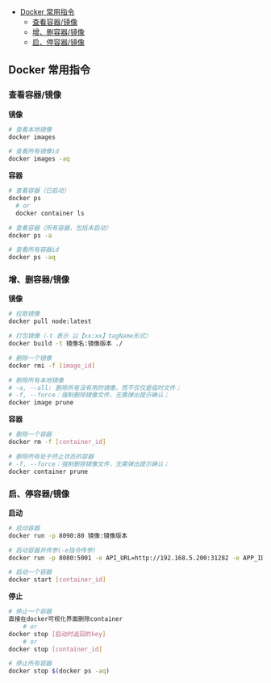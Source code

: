<!--
 * @Date: 2022-01-06 15:57:52
 * @LastEditors: wenfujie
 * @LastEditTime: 2022-04-03 15:16:31
 * @FilePath: /document-library/articles/工具/Docker使用说明.md
-->

- [Docker 常用指令](#docker-常用指令)
  - [查看容器/镜像](#查看容器镜像)
  - [增、删容器/镜像](#增删容器镜像)
  - [启、停容器/镜像](#启停容器镜像)




## Docker 常用指令

### 查看容器/镜像

**镜像**

```bash
# 查看本地镜像
docker images

# 查看所有镜像id
docker images -aq
```

**容器**

```bash
# 查看容器（已启动）
docker ps 
  # or
  docker container ls

# 查看容器（所有容器，包括未启动）
docker ps -a

# 查看所有容器id
docker ps -aq

```

 

### 增、删容器/镜像

**镜像**

```bash
# 拉取镜像
docker pull node:latest

# 打包镜像（-t 表示 以【xx:xx】tagName形式）
docker build -t 镜像名:镜像版本 ./

# 删除一个镜像
docker rmi -f [image_id]

# 删除所有本地镜像
# -a, --all: 删除所有没有用的镜像，而不仅仅是临时文件；
# -f, --force：强制删除镜像文件，无需弹出提示确认；
docker image prune
```

**容器**

```bash
# 删除一个容器
docker rm -f [container_id]

# 删除所有处于终止状态的容器
# -f, --force：强制删除镜像文件，无需弹出提示确认；
docker container prune
```

### 启、停容器/镜像

**启动**

```bash
# 启动容器
docker run -p 8090:80 镜像:镜像版本  

# 启动容器并传参(-e指令传参)
docker run -p 8080:5001 -e API_URL=http://192.168.5.200:31282 -e APP_ID=123 test:1.0.0

# 启动一个容器
docker start [container_id]
```

**停止**

```bash
# 停止一个容器
直接在docker可视化界面删除container
	# or
docker stop [启动时返回的key]
	# or 
docker stop [container_id]

# 停止所有容器
docker stop $(docker ps -aq)
```

